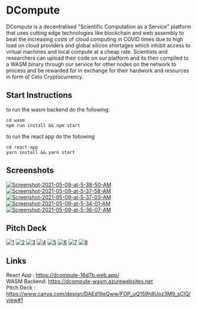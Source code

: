 # DCompute

DCompute is a decentralised "Scientific Computation as a Service" platform that uses cutting edge technologies like blockchain and web assembly to beat the increasing costs of cloud computing in COVID times due to high load on cloud providers and global silicon shortages which inhibit access to virtual machines and local compute at a cheap rate. Scientists and researchers can upload their code on our platform and its then compiled to a WASM binary through our service for other nodes on the network to process and be rewarded for in exchange for their hardwork and resources in form of Celo Cryptocurrency.

## Start Instructions

to run the wasm backend do the following:

```
cd wasm
npm run install && npm start
```

to run the react app do the following

```
cd react-app
yarn install && yarn start
```

## Screenshots
<a href="https://ibb.co/Jz3w5TF"><img src="https://i.ibb.co/tbLT86P/Screenshot-2021-05-09-at-5-38-50-AM.png" alt="Screenshot-2021-05-09-at-5-38-50-AM" border="0"></a>
<a href="https://ibb.co/sVfHrym"><img src="https://i.ibb.co/x7kHQJC/Screenshot-2021-05-09-at-5-37-58-AM.png" alt="Screenshot-2021-05-09-at-5-37-58-AM" border="0"></a>
<a href="https://ibb.co/5RxVxqp"><img src="https://i.ibb.co/DRgng3c/Screenshot-2021-05-09-at-5-37-03-AM.png" alt="Screenshot-2021-05-09-at-5-37-03-AM" border="0"></a>
<a href="https://ibb.co/JtLYGDt"><img src="https://i.ibb.co/4tybXht/Screenshot-2021-05-09-at-5-34-01-AM.png" alt="Screenshot-2021-05-09-at-5-34-01-AM" border="0"></a>
<a href="https://ibb.co/3FKnpH2"><img src="https://i.ibb.co/WzCLk1Z/Screenshot-2021-05-09-at-5-36-07-AM.png" alt="Screenshot-2021-05-09-at-5-36-07-AM" border="0"></a>

## Pitch Deck
<a href="https://ibb.co/HChXvNL"><img src="https://i.ibb.co/2SZ5280/1.png" alt="1" ></a>
<a href="https://ibb.co/jRVMsLd"><img src="https://i.ibb.co/16sqj93/2.png" alt="2" ></a>
<a href="https://ibb.co/C6rbK9s"><img src="https://i.ibb.co/3vJpmFY/3.png" alt="3" ></a>
<a href="https://ibb.co/521jPhB"><img src="https://i.ibb.co/d7fpR4G/4.png" alt="4" ></a>
<a href="https://ibb.co/nbnXFMM"><img src="https://i.ibb.co/Dt8BZff/5.png" alt="5" ></a>
<a href="https://ibb.co/HB7GH0m"><img src="https://i.ibb.co/JmnrsNX/6.png" alt="6" ></a>
<a href="https://ibb.co/r7C0Wt4"><img src="https://i.ibb.co/cgG3mvD/7.png" alt="7" ></a>
<a href="https://ibb.co/dtcb8Ck"><img src="https://i.ibb.co/5k9Ybps/8.png" alt="8" ></a>

## Links

React App : <a href="https://dcompute-16d7b.web.app/">https://dcompute-16d7b.web.app/</a><br/>
WASM Backend: <a href="https://dcompute-wasm.azurewebsites.net">https://dcompute-wasm.azurewebsites.net</a><br/>
Pitch Deck : <a href="https://www.canva.com/design/DAEd1IteQww/FOP_uQ159h8Uoz3M9_sClQ/view#1">https://www.canva.com/design/DAEd1IteQww/FOP_uQ159h8Uoz3M9_sClQ/view#1</a><br/>

